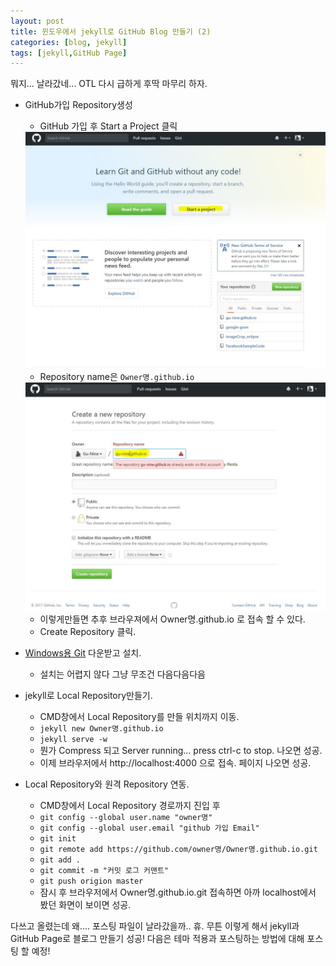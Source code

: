 ```yaml
---
layout: post
title: 윈도우에서 jekyll로 GitHub Blog 만들기 (2)
categories: [blog, jekyll]
tags: [jekyll,GitHub Page]
---
```


뭐지... 날라갔네... OTL
다시 급하게 후딱 마무리 하자.


* GitHub가입 Repository생성 

  * GitHub 가입 후 Start a Project 클릭
  
  <div align="center">
  <img src="/public/img/git1.jpg" />
  </div>
  
  * Repository name은 `Owner명.github.io`
  
  <div align="center">
  <img src="/public/img/git2.jpg" />
  </div>
  
  * 이렇게만들면 추후 브라우져에서 Owner명.github.io 로 접속 할 수 있다.
  * Create Repository 클릭.
  
* [Windows용 Git](http://git-scm.com/download/) 다운받고 설치.  
  * 설치는 어렵지 않다 그냥 무조건 다음다음다음 
  
  
* jekyll로 Local Repository만들기.
  * CMD창에서 Local Repository를 만들 위치까지 이동.
  * `jekyll new Owner명.github.io`
  * `jekyll serve -w`
  * 뭔가 Compress 되고 Server running... press ctrl-c to stop. 나오면 성공.
  * 이제 브라우저에서 http://localhost:4000 으로 접속. 페이지 나오면 성공.
  
* Local Repository와 원격 Repository 연동.
  * CMD창에서 Local Repository 경로까지 진입 후 
  * `git config --global user.name "owner명"`
  * `git config --global user.email "github 가입 Email"`
  * `git init`
  * `git remote add https://github.com/owner명/Owner명.github.io.git`
  * `git add .`
  * `git commit -m "커밋 로그 커맨트"`
  * `git push origion master`
  * 잠시 후 브라우저에서 Owner명.github.io.git 접속하면 아까 localhost에서 봤던 화면이 보이면 성공.
  
다쓰고 올렸는데 왜.... 포스팅 파일이 날라갔을까.. 휴.
무튼 이렇게 해서 jekyll과 GitHub Page로 블로그 만들기 성공!
다음은 테마 적용과 포스팅하는 방법에 대해 포스팅 할 예정!







